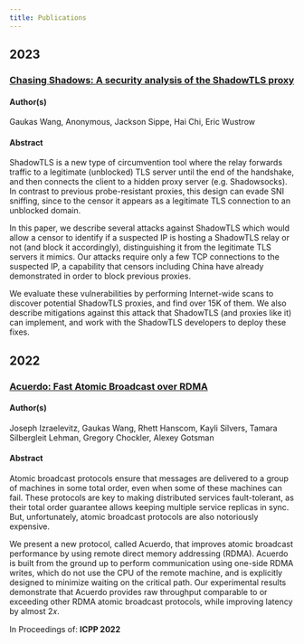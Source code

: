 ```yaml
---
title: Publications
---
```

## 2023

### [Chasing Shadows: A security analysis of the ShadowTLS proxy](https://gaukas.wang/paper/chasing_shadows-foci23.pdf)

#### Author(s)

Gaukas Wang, Anonymous, Jackson Sippe, Hai Chi, Eric Wustrow

#### Abstract

ShadowTLS is a new type of circumvention tool where the relay forwards traffic to a legitimate (unblocked) TLS server until the end of the handshake, and then connects the client to a hidden proxy server (e.g. Shadowsocks). In contrast to previous probe-resistant proxies, this design can evade SNI sniffing, since to the censor it appears as a legitimate TLS connection to an unblocked domain.

In this paper, we describe several attacks against ShadowTLS which would allow a censor to identify if a suspected IP is hosting a ShadowTLS relay or not (and block it accordingly), distinguishing it from the legitimate TLS servers it mimics. Our attacks require only a few TCP connections to the suspected IP, a capability that censors including China have already demonstrated in order to block previous proxies.

We evaluate these vulnerabilities by performing Internet-wide scans to discover potential ShadowTLS proxies, and find over 15K of them. We also describe mitigations against this attack that ShadowTLS (and proxies like it) can implement, and work with the ShadowTLS developers to deploy these fixes.

## 2022

### [Acuerdo: Fast Atomic Broadcast over RDMA](https://gaukas.wang/paper/acuerdo-icpp22.pdf)

#### Author(s)

Joseph Izraelevitz, Gaukas Wang, Rhett Hanscom, Kayli Silvers, Tamara Silbergleit Lehman, Gregory Chockler, Alexey Gotsman

#### Abstract 

Atomic broadcast protocols ensure that messages are delivered to a group of machines in some total order, even when some of these machines can fail. These protocols are key to making distributed services fault-tolerant, as their total order guarantee allows keeping multiple service replicas in sync. But, unfortunately, atomic broadcast protocols are also notoriously expensive. 

We present a new protocol, called Acuerdo, that improves atomic broadcast performance by using remote direct memory addressing (RDMA). Acuerdo is built from the ground up to perform communication using one-side RDMA writes, which do not use the CPU of the remote machine, and is explicitly designed to minimize waiting on the critical path. Our experimental results demonstrate that Acuerdo provides raw throughput comparable to or exceeding other RDMA atomic broadcast protocols, while improving latency by almost 2𝑥.

In Proceedings of: **ICPP 2022**